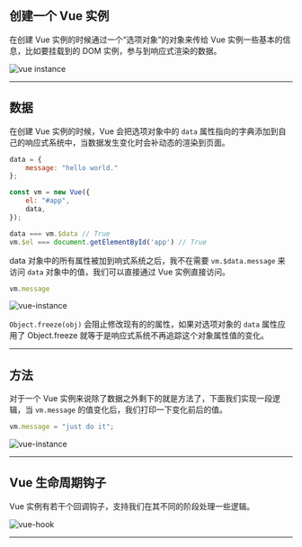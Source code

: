 ## 创建一个 Vue 实例
在创建 Vue 实例的时候通过一个“选项对象”的对象来传给 Vue 实例一些基本的信息，比如要挂载到的 DOM 实例，参与到响应式渲染的数据。

![vue instance](static/2020-27/sqlpy-interface.jpg)

---


## 数据
在创建 Vue 实例的时候，Vue 会把选项对象中的 `data` 属性指向的字典添加到自己的响应式系统中，当数据发生变化时会补动态的渲染到页面。
```js
data = {
    message: "hello world."
};

const vm = new Vue({
    el: "#app",
    data,
});

data === vm.$data // True
vm.$el === document.getElementById('app') // True
```
data 对象中的所有属性被加到响式系统之后，我不在需要 `vm.$data.message` 来访问 `data` 对象中的值，我们可以直接通过 Vue 实例直接访问。
```js
vm.message
```

![vue-instance](static/2021-01/vue-message.jpeg)

`Object.freeze(obj)` 会阻止修改现有的的属性，如果对选项对象的 `data` 属性应用了 Object.freeze 就等于是响应式系统不再追踪这个对象属性值的变化。

---

## 方法
对于一个 Vue 实例来说除了数据之外剩下的就是方法了，下面我们实现一段逻辑，当 `vm.message` 的值变化后，我们打印一下变化前后的值。
```js
vm.message = "just do it";
```
![vue-instance](static/2021-01/vue-function.jpeg)

---

## Vue 生命周期钩子

Vue 实例有若干个回调钩子，支持我们在其不同的阶段处理一些逻辑。

![vue-hook](https://cn.vuejs.org/images/lifecycle.png)

---